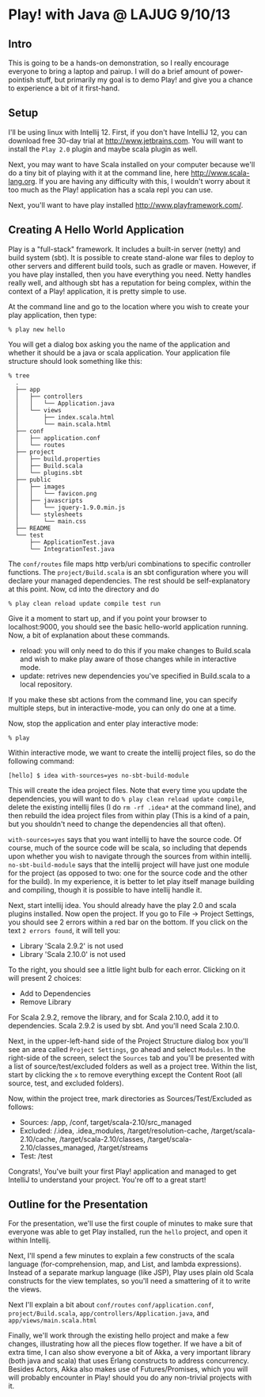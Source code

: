 Play! with Java @ LAJUG 9/10/13
==============================

Intro
-----

This is going to be a hands-on demonstration, so I really encourage everyone to
bring a laptop and pairup. I will do a brief amount of power-pointish stuff,
but primarily my goal is to demo Play! and give you a chance to experience a
bit of it first-hand.

Setup
-----

I'll be using linux with Intellij 12. First, if you don't have IntelliJ 12, you
can download free 30-day trial at http://www.jetbrains.com. You will want to 
install the `Play 2.0` plugin and maybe scala plugin as well.

Next, you may want to have Scala installed on your computer because we'll do a
tiny bit of playing with it at the command line, here http://www.scala-lang.org. 
If you are having any difficulty with this, I wouldn't worry about it too much 
as the Play! application has a scala repl you can use.

Next, you'll want to have play installed http://www.playframework.com/.

Creating A Hello World Application
----------------------------------
Play is a "full-stack" framework. It includes a built-in server (netty) and
build system (sbt). It is possible to create stand-alone war files to deploy
to other servers and different build tools, such as gradle or maven. However,
if you have play installed, then you have everything you need. Netty handles
really well, and although sbt has a reputation for being complex, within the
context of a Play! application, it is pretty simple to use.

At the command line and go to the location where you wish to create your
play application, then type:

    % play new hello

You will get a dialog box asking you the name of the application and whether it
should be a java or scala application. Your application file structure should
look something like this:
    
    % tree
      .
      ├── app
      │   ├── controllers
      │   │   └── Application.java
      │   └── views
      │       ├── index.scala.html
      │       └── main.scala.html
      ├── conf
      │   ├── application.conf
      │   └── routes
      ├── project
      │   ├── build.properties
      │   ├── Build.scala
      │   └── plugins.sbt
      ├── public
      │   ├── images
      │   │   └── favicon.png
      │   ├── javascripts
      │   │   └── jquery-1.9.0.min.js
      │   └── stylesheets
      │       └── main.css
      ├── README
      └── test
          ├── ApplicationTest.java
          └── IntegrationTest.java

The `conf/routes` file maps http verb/uri combinations to specific controller
functions. The `project/Build.scala` is an sbt configuration where you will
declare your managed dependencies. The rest should be self-explanatory at this
point. Now, cd into the directory and do

    % play clean reload update compile test run

Give it a moment to start up, and if you point your browser to localhost:9000,
you should see the basic hello-world application running. Now, a bit of
explanation about these commands.

* reload: you will only need to do this if you make changes to Build.scala
  and wish to make play aware of those changes while in interactive mode.
* update: retrives new dependencies you've specified in Build.scala to a local
  repository.

If you make these sbt actions from the command line, you can specify multiple
steps, but in interactive-mode, you can only do one at a time.

Now, stop the application and enter play interactive mode:

    % play

Within interactive mode, we want to create the intellij project files, so do
the following command:

    [hello] $ idea with-sources=yes no-sbt-build-module

This will create the idea project files. Note that every time you update the
dependencies, you will want to do `% play clean reload update compile`, delete
the existing intellij files (I do `rm -rf .idea*` at the command line), and
then rebuild the idea project files from within play (This is a kind of a pain,
but you shouldn't need to change the dependencies all that often).

`with-sources=yes` says that you want intellij to have the source code. Of
course, much of the source code will be scala, so including that depends upon
whether you wish to navigate through the sources from within intellij.
`no-sbt-build-module` says that the intellij project will have just one module
for the project (as opposed to two: one for the source code and the other for
the build). In my experience, it is better to let play itself manage building and
compiling, though it is possible to have intellij handle it.

Next, start intellij idea. You should already have the play 2.0 and scala
plugins installed. Now open the project. If you go to File -> Project Settings,
you should see 2 errors within a red bar on the bottom. If you click on the
text `2 errors found`, it will tell you:

* Library 'Scala 2.9.2' is not used
* Library 'Scala 2.10.0' is not used

To the right, you should see a little light bulb for each error. Clicking on it
will present 2 choices:

* Add to Dependencies
* Remove Library

For Scala 2.9.2, remove the library, and for Scala 2.10.0, add it to
dependencies. Scala 2.9.2 is used by sbt. And you'll need Scala 2.10.0.

Next, in the upper-left-hand side of the Project Structure dialog box you'll
see an area called `Project Settings`, go ahead and select `Modules`. In the
right-side of the screen, select the `Sources` tab and you'll be presented with
a list of source/test/excluded folders as well as a project tree. Within the
list, start by clicking the `x` to remove everything except the Content Root
(all source, test, and excluded folders).

Now, within the project tree, mark directories as Sources/Test/Excluded as follows:

* Sources: /app, /conf, target/scala-2.10/src_managed
* Excluded: /.idea, .idea_modules, /target/resolution-cache,
  /target/scala-2.10/cache, /target/scala-2.10/classes,
  /target/scala-2.10/classes_managed, /target/streams
* Test: /test

Congrats!, You've built your first Play! application and managed to get
IntelliJ to understand your project. You're off to a great start!

Outline for the Presentation
----------------------------

For the presentation, we'll use the first couple of minutes to make sure that
everyone was able to get Play installed, run the `hello` project, and open it
within Intellij.

Next, I'll spend a few minutes to explain a few constructs of the scala
language (for-comprehension, map, and List, and lambda expressions). Instead of
a separate markup language (like JSP), Play uses plain old Scala constructs for 
the view templates, so you'll need a smattering of it to write the views.

Next I'll explain a bit about `conf/routes` `conf/application.conf`, 
`project/Build.scala`, `app/controllers/Application.java`, and 
`app/views/main.scala.html`

Finally, we'll work through the existing hello project and make a few changes,
illustrating how all the pieces flow together. If we have a bit of extra time,
I can also show everyone a bit of Akka, a very important library (both java
and scala) that uses Erlang constructs to address concurrency. Besides Actors,
Akka also makes use of Futures/Promises, which you will will probably encounter
in Play! should you do any non-trivial projects with it.
